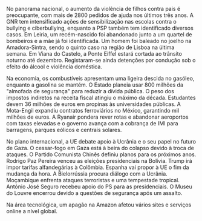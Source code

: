 No panorama nacional, o aumento da violência de filhos contra pais é preocupante, com mais de 2800 pedidos de ajuda nos últimos três anos. A GNR tem intensificado ações de sensibilização nas escolas contra o bullying e ciberbullying, enquanto a PSP também tem identificado diversos casos. Em Leiria, um recém-nascido foi abandonado junto a um quartel de bombeiros e a mãe já foi identificada. Um homem foi baleado no joelho na Amadora-Sintra, sendo o quinto caso na região de Lisboa na última semana. Em Viana do Castelo, a Ponte Eiffel estará cortada ao trânsito noturno até dezembro. Registaram-se ainda detenções por condução sob o efeito do álcool e violência doméstica.

Na economia, os combustíveis apresentam uma ligeira descida no gasóleo, enquanto a gasolina se mantém. O Estado planeia usar 800 milhões da "almofada de segurança" para reduzir a dívida pública. O peso dos impostos indiretos na receita fiscal atingiu o máximo da década. Estudantes devem 36 milhões de euros em propinas às universidades públicas. A Mota-Engil expandiu contratos ferroviários no México, garantindo mil milhões de euros. A Ryanair pondera rever rotas e abandonar aeroportos com taxas elevadas e o governo avança com a cobrança de IMI para barragens, parques eólicos e centrais solares.

No plano internacional, a UE debate apoio à Ucrânia e o seu papel no futuro de Gaza. O cessar-fogo em Gaza está à beira do colapso devido à troca de ataques. O Partido Comunista Chinês definiu planos para os próximos anos. Rodrigo Paz Pereira venceu as eleições presidenciais na Bolívia. Trump irá impor tarifas alfandegárias à Colômbia. Espanha vai propor à UE o fim da mudança da hora. A Bielorrússia procura diálogo com a Ucrânia. Moçambique enfrenta ataques terroristas e uma tempestade tropical. António José Seguro recebeu apoio do PS para as presidenciais. O Museu do Louvre encerrou devido a questões de segurança após um assalto.

Na área tecnológica, um apagão na Amazon afetou vários sites e serviços online a nível global.